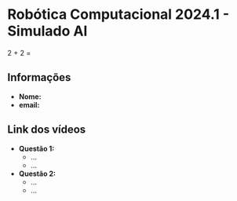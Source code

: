 # Robótica Computacional 2024.1 - Simulado AI
2 + 2 = 

## Informações

* **Nome:**
* **email:**

## Link dos vídeos

* **Questão 1:**
    * ...
    * ...
* **Questão 2:**
    * ...
    * ...